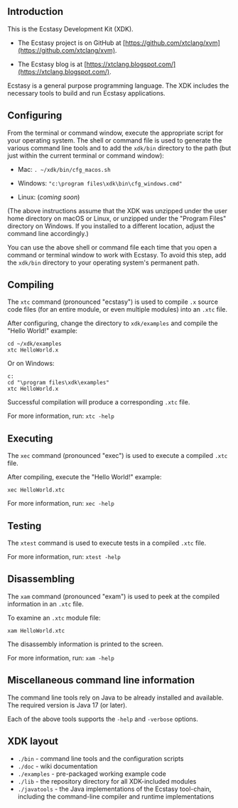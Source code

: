 ## Introduction

This is the Ecstasy Development Kit (XDK).

* The Ecstasy project is on GitHub at
  [https://github.com/xtclang/xvm](https://github.com/xtclang/xvm).

* The Ecstasy blog is at
  [https://xtclang.blogspot.com/](https://xtclang.blogspot.com/).

Ecstasy is a general purpose programming language. The XDK includes the
necessary tools to build and run Ecstasy applications.

## Configuring

From the terminal or command window, execute the appropriate script for
your operating system. The shell or command file is used to generate the
various command line tools and to add the `xdk/bin` directory to the path
(but just within the current terminal or command window):

* Mac: `. ~/xdk/bin/cfg_macos.sh`

* Windows: `"c:\program files\xdk\bin\cfg_windows.cmd"`

* Linux: (_coming soon_)

(The above instructions assume that the XDK was unzipped under the user
home directory on macOS or Linux, or unzipped under the "Program Files"
directory on Windows. If you installed to a different location, adjust
the command line accordingly.)

You can use the above shell or command file each time that you open a
command or terminal window to work with Ecstasy. To avoid this step, add
the `xdk/bin` directory to your operating system's permanent path.

## Compiling

The `xtc` command (pronounced "ecstasy") is used to compile `.x` source
code files (for an entire module, or even multiple modules) into an
`.xtc` file.

After configuring, change the directory to `xdk/examples` and compile the
"Hello World!" example:

    cd ~/xdk/examples
    xtc HelloWorld.x

Or on Windows:

    c:
    cd "\program files\xdk\examples"
    xtc HelloWorld.x

Successful compilation will produce a corresponding `.xtc` file.

For more information, run: `xtc -help`

## Executing

The `xec` command (pronounced "exec") is used to execute a compiled
`.xtc` file.

After compiling, execute the "Hello World!" example:

    xec HelloWorld.xtc

For more information, run: `xec -help`

## Testing

The `xtest` command is used to execute tests in a compiled
`.xtc` file.


For more information, run: `xtest -help`

## Disassembling

The `xam` command (pronounced "exam") is used to peek at the compiled
information in an `.xtc` file.

To examine an `.xtc` module file:

    xam HelloWorld.xtc

The disassembly information is printed to the screen.

For more information, run: `xam -help`

## Miscellaneous command line information

The command line tools rely on Java to be already installed and available.
The required version is Java 17 (or later).

Each of the above tools supports the `-help` and `-verbose` options.

## XDK layout

* `./bin` - command line tools and the configuration scripts
* `./doc` - wiki documentation
* `./examples` - pre-packaged working example code
* `./lib` - the repository directory for all XDK-included modules
* `./javatools` - the Java implementations of the Ecstasy tool-chain,
  including the command-line compiler and runtime implementations

